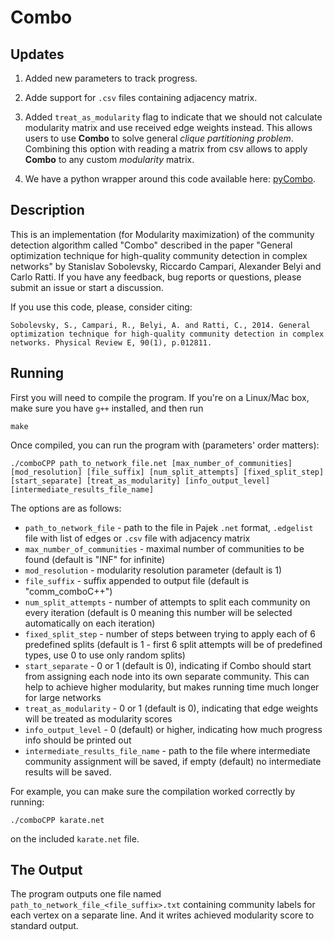 # Combo

## Updates

1. Added new parameters to track progress.
2. Adde support for `.csv` files containing adjacency matrix.
3. Added `treat_as_modularity` flag to indicate that we should not calculate modularity matrix and use received edge weights instead. This allows users to use __Combo__ to solve general _clique partitioning problem_.
Combining this option with reading a matrix from csv allows to apply __Combo__ to any custom _modularity_ matrix.

4. We have a python wrapper around this code available here: [pyCombo](https://github.com/Casyfill/pyCombo).

## Description

This is an implementation (for Modularity maximization) of the community detection algorithm called "Combo" described in the paper "General optimization technique for high-quality community detection in complex networks" by Stanislav Sobolevsky, Riccardo Campari, Alexander Belyi and Carlo Ratti.
If you have any feedback, bug reports or questions, please submit an issue or start a discussion.

If you use this code, please, consider citing:

```
Sobolevsky, S., Campari, R., Belyi, A. and Ratti, C., 2014. General optimization technique for high-quality community detection in complex networks. Physical Review E, 90(1), p.012811.
```

## Running

First you will need to compile the program. If you're on a Linux/Mac box, make
sure you have `g++` installed, and then run

```
make
```

Once compiled, you can run the program with (parameters' order matters):

```
./comboCPP path_to_network_file.net [max_number_of_communities] [mod_resolution] [file_suffix] [num_split_attempts] [fixed_split_step] [start_separate] [treat_as_modularity] [info_output_level] [intermediate_results_file_name]
```

The options are as follows:
* `path_to_network_file` - path to the file in Pajek `.net` format, `.edgelist` file with list of edges or `.csv` file with adjacency matrix  
* `max_number_of_communities` - maximal number of communities to be found
  (default is "INF" for infinite)
* `mod_resolution` - modularity resolution parameter (default is 1)
* `file_suffix` - suffix appended to output file (default is "comm_comboC++")
* `num_split_attempts` - number of attempts to split each community on every iteration (default is 0 meaning this number will be selected automatically on each iteration)
* `fixed_split_step` - number of steps between trying to apply each of 6 predefined splits (default is 1 - first 6 split attempts will be of predefined types, use 0 to use only random splits)
* `start_separate` - 0 or 1 (default is 0), indicating if Combo should start from assigning each node into its own separate community. This can help to achieve higher modularity, but makes running time much longer for large networks
* `treat_as_modularity` - 0 or 1 (default is 0), indicating that edge weights will be treated as modularity scores
* `info_output_level` - 0 (default) or higher, indicating how much progress info should be printed out
* `intermediate_results_file_name` - path to the file where intermediate community assignment will be saved, if empty (default) no intermediate results will be saved.

For example, you can make sure the compilation worked correctly by running:
```
./comboCPP karate.net
```
on the included `karate.net` file.

## The Output

The program outputs one file named `path_to_network_file_<file_suffix>.txt` containing community labels for each vertex on a separate line.  And it writes achieved modularity score to standard output.
